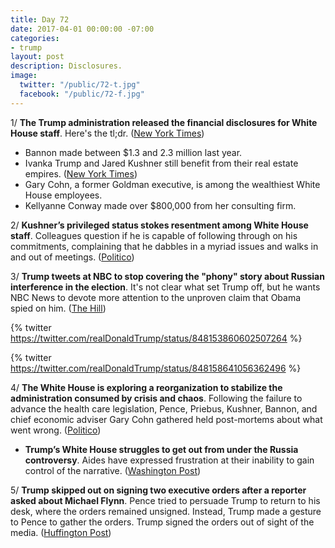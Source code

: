 ```yaml
---
title: Day 72
date: 2017-04-01 00:00:00 -07:00
categories:
- trump
layout: post
description: Disclosures.
image:
  twitter: "/public/72-t.jpg"
  facebook: "/public/72-f.jpg"
---
```


1/ **The Trump administration released the financial disclosures for White House staff**. Here's the tl;dr. ([New York Times](https://www.nytimes.com/2017/03/31/us/politics/white-house-releases-staff-financial-disclosures.html))

* Bannon made between $1.3 and 2.3 million last year.
* Ivanka Trump and Jared Kushner still benefit from their real estate empires. ([New York Times](https://www.nytimes.com/2017/03/31/us/politics/ivanka-trump-and-jared-kushner-still-benefiting-from-business-empire-filings-show.html))
* Gary Cohn, a former Goldman executive, is among the wealthiest White House employees.
* Kellyanne Conway made over $800,000 from her consulting firm.

2/ **Kushner’s privileged status stokes resentment among White House staff**. Colleagues question if he is capable of following through on his commitments, complaining that he dabbles in a myriad issues and walks in and out of meetings. ([Politico](https://secure.politico.com/story/2017/04/jared-kushner-white-house-influence-236758))

3/ **Trump tweets at NBC to stop covering the "phony" story about Russian interference in the election**. It's not clear what set Trump off, but he wants NBC News to devote more attention to the unproven claim that Obama spied on him. ([The Hill](http://thehill.com/homenews/administration/326830-trump-tells-nbc-to-stop-covering-russia-story))

{% twitter https://twitter.com/realDonaldTrump/status/848153860602507264 %}

{% twitter https://twitter.com/realDonaldTrump/status/848158641056362496 %}

4/ **The White House is exploring a reorganization to stabilize the administration consumed by crisis and chaos**. Following the failure to advance the health care legislation, Pence, Priebus, Kushner, Bannon, and chief economic adviser Gary Cohn gathered held post-mortems about what went wrong. ([Politico](https://secure.politico.com/story/2017/03/white-house-reshuffle-health-care-236772))

* **Trump’s White House struggles to get out from under the Russia controversy**. Aides have expressed frustration at their inability to gain control of the narrative. ([Washington Post](https://www.washingtonpost.com/politics/trumps-white-house-struggles-to-get-out-from-under-russia-controversy/2017/03/31/89c3f470-1626-11e7-ada0-1489b735b3a3_story.html))

5/ **Trump skipped out on signing two executive orders after a reporter asked about Michael Flynn**. Pence tried to persuade Trump to return to his desk, where the orders remained unsigned. Instead, Trump made a gesture to Pence to gather the orders. Trump signed the orders out of sight of the media. ([Huffington Post](http://www.huffingtonpost.com/entry/trump-walks-on-orders_us_58dee8f3e4b0b3918c83b010))